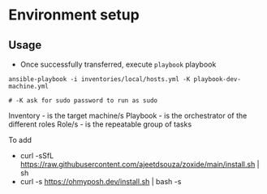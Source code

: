# Environment setup

## Usage

- Once successfully transferred, execute `playbook` playbook

```shell
ansible-playbook -i inventories/local/hosts.yml -K playbook-dev-machine.yml

# -K ask for sudo password to run as sudo
```

Inventory - is the target machine/s
Playbook - is the orchestrator of the different roles
Role/s - is the repeatable group of tasks



To add
- curl -sSfL https://raw.githubusercontent.com/ajeetdsouza/zoxide/main/install.sh | sh
- curl -s https://ohmyposh.dev/install.sh | bash -s
